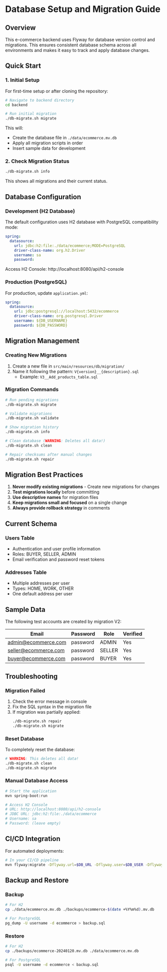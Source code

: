 # Database Setup and Migration Guide

## Overview

This e-commerce backend uses Flyway for database version control and migrations. This ensures consistent database schema across all environments and makes it easy to track and apply database changes.

## Quick Start

### 1. Initial Setup

For first-time setup or after cloning the repository:

```bash
# Navigate to backend directory
cd backend

# Run initial migration
./db-migrate.sh migrate
```

This will:
- Create the database file in `./data/ecommerce.mv.db`
- Apply all migration scripts in order
- Insert sample data for development

### 2. Check Migration Status

```bash
./db-migrate.sh info
```

This shows all migrations and their current status.

## Database Configuration

### Development (H2 Database)

The default configuration uses H2 database with PostgreSQL compatibility mode:

```yaml
spring:
  datasource:
    url: jdbc:h2:file:./data/ecommerce;MODE=PostgreSQL
    driver-class-name: org.h2.Driver
    username: sa
    password: 
```

Access H2 Console: http://localhost:8080/api/h2-console

### Production (PostgreSQL)

For production, update `application.yml`:

```yaml
spring:
  datasource:
    url: jdbc:postgresql://localhost:5432/ecommerce
    driver-class-name: org.postgresql.Driver
    username: ${DB_USERNAME}
    password: ${DB_PASSWORD}
```

## Migration Management

### Creating New Migrations

1. Create a new file in `src/main/resources/db/migration/`
2. Name it following the pattern: `V{version}__{description}.sql`
   - Example: `V3__Add_products_table.sql`

### Migration Commands

```bash
# Run pending migrations
./db-migrate.sh migrate

# Validate migrations
./db-migrate.sh validate

# Show migration history
./db-migrate.sh info

# Clean database (WARNING: Deletes all data!)
./db-migrate.sh clean

# Repair checksums after manual changes
./db-migrate.sh repair
```

## Migration Best Practices

1. **Never modify existing migrations** - Create new migrations for changes
2. **Test migrations locally** before committing
3. **Use descriptive names** for migration files
4. **Keep migrations small and focused** on a single change
5. **Always provide rollback strategy** in comments

## Current Schema

### Users Table
- Authentication and user profile information
- Roles: BUYER, SELLER, ADMIN
- Email verification and password reset tokens

### Addresses Table
- Multiple addresses per user
- Types: HOME, WORK, OTHER
- One default address per user

## Sample Data

The following test accounts are created by migration V2:

| Email | Password | Role | Verified |
|-------|----------|------|----------|
| admin@ecommerce.com | password | ADMIN | Yes |
| seller@ecommerce.com | password | SELLER | Yes |
| buyer@ecommerce.com | password | BUYER | Yes |

## Troubleshooting

### Migration Failed

1. Check the error message in console
2. Fix the SQL syntax in the migration file
3. If migration was partially applied:
   ```bash
   ./db-migrate.sh repair
   ./db-migrate.sh migrate
   ```

### Reset Database

To completely reset the database:

```bash
# WARNING: This deletes all data!
./db-migrate.sh clean
./db-migrate.sh migrate
```

### Manual Database Access

```bash
# Start the application
mvn spring-boot:run

# Access H2 Console
# URL: http://localhost:8080/api/h2-console
# JDBC URL: jdbc:h2:file:./data/ecommerce
# Username: sa
# Password: (leave empty)
```

## CI/CD Integration

For automated deployments:

```bash
# In your CI/CD pipeline
mvn flyway:migrate -Dflyway.url=$DB_URL -Dflyway.user=$DB_USER -Dflyway.password=$DB_PASSWORD
```

## Backup and Restore

### Backup
```bash
# For H2
cp ./data/ecommerce.mv.db ./backups/ecommerce-$(date +%Y%m%d).mv.db

# For PostgreSQL
pg_dump -U username -d ecommerce > backup.sql
```

### Restore
```bash
# For H2
cp ./backups/ecommerce-20240120.mv.db ./data/ecommerce.mv.db

# For PostgreSQL
psql -U username -d ecommerce < backup.sql
```